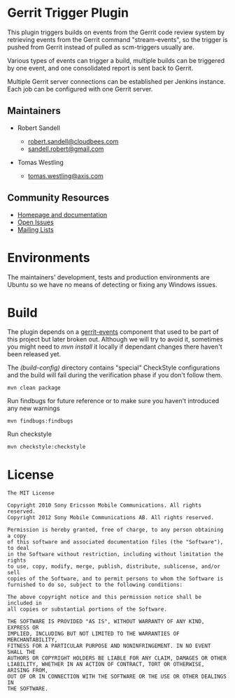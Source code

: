 # Gerrit Trigger Plugin

This plugin triggers builds on events from the Gerrit code review system by
retrieving events from the Gerrit command "stream-events", so the trigger is
pushed from Gerrit instead of pulled as scm-triggers usually are.

Various types of events can trigger a build, multiple builds can be triggered
by one event, and one consolidated report is sent back to Gerrit.

Multiple Gerrit server connections can be established per Jenkins instance.
Each job can be configured with one Gerrit server.


## Maintainers

* Robert Sandell
  - robert.sandell@cloudbees.com
  - sandell.robert@gmail.com

* Tomas Westling
  - tomas.westling@axis.com

## Community Resources
 * [Homepage and documentation](https://plugins.jenkins.io/gerrit-trigger)
 * [Open Issues](http://issues.jenkins-ci.org/secure/IssueNavigator.jspa?mode=hide&reset=true&jqlQuery=project+%3D+JENKINS+AND+status+in+%28Open%2C+%22In+Progress%22%2C+Reopened%29+AND+component+%3D+%27gerrit-trigger-plugin%27)
 * [Mailing Lists](http://jenkins-ci.org/content/mailing-lists)


# Environments

The maintainers' development, tests and production environments are
Ubuntu so we have no means of detecting or fixing any Windows issues.


# Build

The plugin depends on a [gerrit-events](https://github.com/sonyxperiadev/gerrit-events) component
that used to be part of this project but later broken out. Although we will try to avoid it,
sometimes you might need to _mvn install_ it locally if dependant changes there haven't been released yet.

The _(build-config)_ directory contains "special" CheckStyle configurations and the build will
fail during the verification phase if you don't follow them.

    mvn clean package

Run findbugs for future reference or to make sure you haven't introduced any
new warnings

    mvn findbugs:findbugs

Run checkstyle

    mvn checkstyle:checkstyle

# License

    The MIT License

    Copyright 2010 Sony Ericsson Mobile Communications. All rights reserved.
    Copyright 2012 Sony Mobile Communications AB. All rights reserved.

    Permission is hereby granted, free of charge, to any person obtaining a copy
    of this software and associated documentation files (the "Software"), to deal
    in the Software without restriction, including without limitation the rights
    to use, copy, modify, merge, publish, distribute, sublicense, and/or sell
    copies of the Software, and to permit persons to whom the Software is
    furnished to do so, subject to the following conditions:

    The above copyright notice and this permission notice shall be included in
    all copies or substantial portions of the Software.

    THE SOFTWARE IS PROVIDED "AS IS", WITHOUT WARRANTY OF ANY KIND, EXPRESS OR
    IMPLIED, INCLUDING BUT NOT LIMITED TO THE WARRANTIES OF MERCHANTABILITY,
    FITNESS FOR A PARTICULAR PURPOSE AND NONINFRINGEMENT. IN NO EVENT SHALL THE
    AUTHORS OR COPYRIGHT HOLDERS BE LIABLE FOR ANY CLAIM, DAMAGES OR OTHER
    LIABILITY, WHETHER IN AN ACTION OF CONTRACT, TORT OR OTHERWISE, ARISING FROM,
    OUT OF OR IN CONNECTION WITH THE SOFTWARE OR THE USE OR OTHER DEALINGS IN
    THE SOFTWARE.
